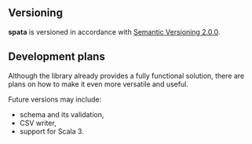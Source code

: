 Versioning
----------

**spata** is versioned in accordance with [Semantic Versioning 2.0.0](https://semver.org/spec/v2.0.0.html).

Development plans
-----------------

Although the library already provides a fully functional solution,
there are plans on how to make it even more versatile and useful.

Future versions may include:
*   schema and its validation,
*   CSV writer,
*   support for Scala 3.
